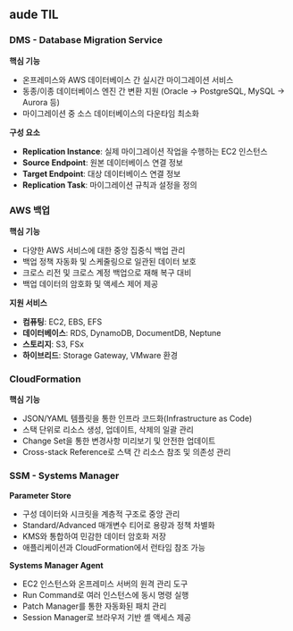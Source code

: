 ## aude TIL

### DMS - Database Migration Service

**핵심 기능**
- 온프레미스와 AWS 데이터베이스 간 실시간 마이그레이션 서비스
- 동종/이종 데이터베이스 엔진 간 변환 지원 (Oracle → PostgreSQL, MySQL → Aurora 등)
- 마이그레이션 중 소스 데이터베이스의 다운타임 최소화

**구성 요소**
- **Replication Instance**: 실제 마이그레이션 작업을 수행하는 EC2 인스턴스
- **Source Endpoint**: 원본 데이터베이스 연결 정보
- **Target Endpoint**: 대상 데이터베이스 연결 정보
- **Replication Task**: 마이그레이션 규칙과 설정을 정의

### AWS 백업

**핵심 기능**
- 다양한 AWS 서비스에 대한 중앙 집중식 백업 관리
- 백업 정책 자동화 및 스케줄링으로 일관된 데이터 보호
- 크로스 리전 및 크로스 계정 백업으로 재해 복구 대비
- 백업 데이터의 암호화 및 액세스 제어 제공

**지원 서비스**
- **컴퓨팅**: EC2, EBS, EFS
- **데이터베이스**: RDS, DynamoDB, DocumentDB, Neptune
- **스토리지**: S3, FSx
- **하이브리드**: Storage Gateway, VMware 환경

### CloudFormation

**핵심 기능**
- JSON/YAML 템플릿을 통한 인프라 코드화(Infrastructure as Code)
- 스택 단위로 리소스 생성, 업데이트, 삭제의 일괄 관리
- Change Set을 통한 변경사항 미리보기 및 안전한 업데이트
- Cross-stack Reference로 스택 간 리소스 참조 및 의존성 관리

### SSM - Systems Manager

**Parameter Store**
- 구성 데이터와 시크릿을 계층적 구조로 중앙 관리
- Standard/Advanced 매개변수 티어로 용량과 정책 차별화
- KMS와 통합하여 민감한 데이터 암호화 저장
- 애플리케이션과 CloudFormation에서 런타임 참조 가능

**Systems Manager Agent**
- EC2 인스턴스와 온프레미스 서버의 원격 관리 도구
- Run Command로 여러 인스턴스에 동시 명령 실행
- Patch Manager를 통한 자동화된 패치 관리
- Session Manager로 브라우저 기반 셸 액세스 제공